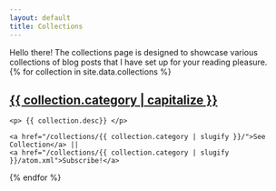 ```yaml
---
layout: default
title: Collections
---
```


<div class="message">
  Hello there! The collections page is designed to showcase various collections of blog posts that I have set up for your reading pleasure.
</div>

<div class="posts">
  {% for collection in site.data.collections %}
  <div class="post">
    <h2 class="post-title">
      <a href="/collections/{{ collection.category | slugify }}/">
        {{ collection.category | capitalize }}
      </a>
    </h2>

    <p> {{ collection.desc}} </p>

    <a href="/collections/{{ collection.category | slugify }}/">See Collection</a> ||
    <a href="/collections/{{ collection.category | slugify }}/atom.xml">Subscribe!</a>
  </div>
  {% endfor %}
</div>
